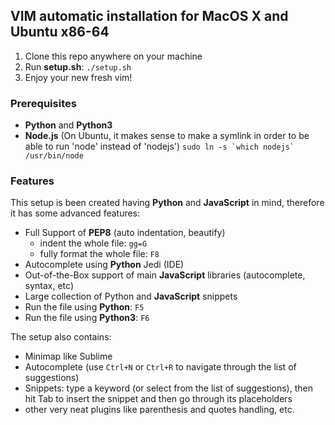 ## VIM automatic installation for MacOS X and Ubuntu x86-64

1. Clone this repo anywhere on your machine
2. Run **setup.sh**: ```./setup.sh```
3. Enjoy your new fresh vim!

### Prerequisites
- **Python** and **Python3**
- **Node.js** (On Ubuntu, it makes sense to make a symlink in order to be able to run 'node' instead of 'nodejs')
```sudo ln -s `which nodejs` /usr/bin/node```

### Features
This setup is been created having **Python** and **JavaScript** in mind, 
therefore it has some advanced features:

- Full Support of **PEP8** (auto indentation, beautify)
    - indent the whole file: ```gg=G```
    - fully format the whole file: ```F8```
- Autocomplete using **Python** Jedi (IDE)
- Out-of-the-Box support of main **JavaScript** libraries (autocomplete, syntax, etc)
- Large collection of Python and **JavaScript** snippets
- Run the file using **Python**: ```F5```
- Run the file using **Python3**: ```F6```


The setup also contains:

- Minimap like Sublime
- Autocomplete (use ```Ctrl+N``` or ```Ctrl+R``` to navigate through the list of suggestions)
- Snippets: type a keyword (or select from the list of suggestions), then hit Tab to insert the snippet
and then go through its placeholders
- other very neat plugins like parenthesis and quotes handling, etc.
